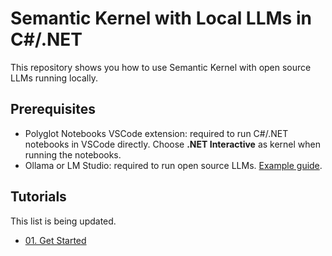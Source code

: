 # Semantic Kernel with Local LLMs in C#/.NET

This repository shows you how to use Semantic Kernel with open source LLMs running locally.

## Prerequisites

- Polyglot Notebooks VSCode extension: required to run C#/.NET notebooks in VSCode directly. Choose **.NET Interactive** as kernel when running the notebooks.
- Ollama or LM Studio: required to run open source LLMs. [Example guide](https://kontext.tech/article/1367/genai-generate-sql-from-text-via-ollama-python-library-on-local).


## Tutorials

This list is being updated.

- [01. Get Started](./notebooks/01-get-started.ipynb)